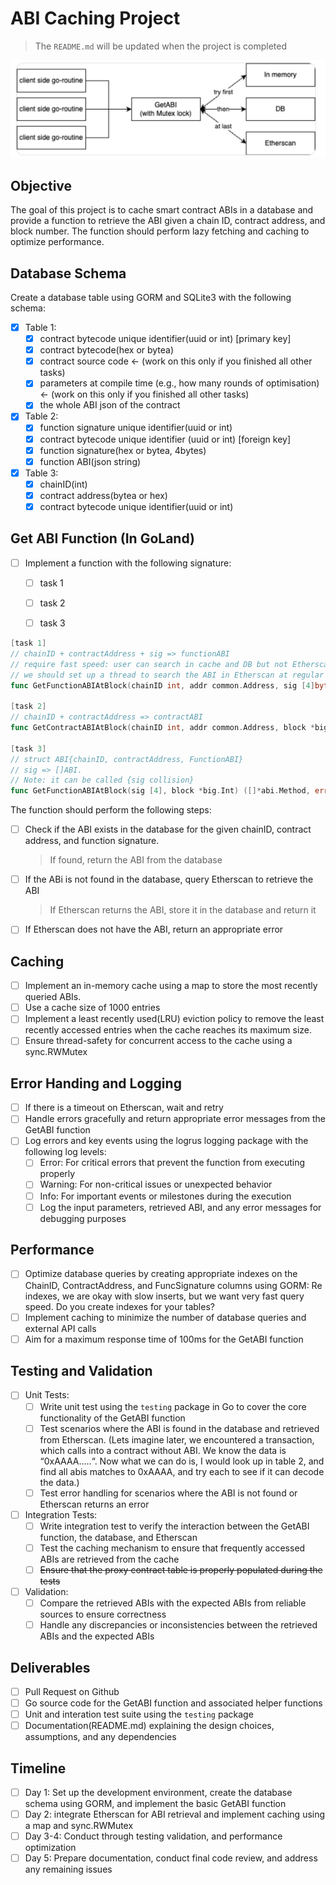 # ABI Caching Project

> The `README.md` will be updated when the project is completed

![image-20240415085028979](Task/image-20240415085028979.png)

## Objective

The goal of this project is to cache smart contract ABIs in a database and provide a function to retrieve the ABI given a chain ID, contract address, and block number. The function should perform lazy fetching and caching to optimize performance.

## Database Schema

Create a database table using GORM and SQLite3 with the following schema:

- [x] Table 1:
  - [x] contract bytecode unique identifier(uuid or int) [primary key]
  - [x] contract bytecode(hex or bytea)
  - [x] contract source code ← (work on this only if you finished all other tasks)
  - [x] parameters at compile time (e.g., how many rounds of optimisation) ← (work on this only if you finished all other tasks)
  - [x] the whole ABI json of the contract
- [x] Table 2:
  - [x] function signature unique identifier(uuid or int)
  - [x] contract bytecode unique identifier (uuid or int) [foreign key]
  - [x] function signature(hex or bytea, 4bytes)
  - [x] function ABI(json string)
- [x] Table 3:
  - [x] chainID(int)
  - [x] contract address(bytea or hex)
  - [x] contract bytecode unique identifier(uuid or int)

## Get ABI Function (In GoLand)

- [ ] Implement a function with the following signature:
  - [ ] task 1
  - [ ] task 2
  - [ ] task 3


```go
[task 1]
// chainID + contractAddress + sig => functionABI
// require fast speed: user can search in cache and DB but not Etherscan. 
// we should set up a thread to search the ABI in Etherscan at regular time
func GetFunctionABIAtBlock(chainID int, addr common.Address, sig [4]byte, block *big.Int) (*abi.Method, error)

[task 2]
// chainID + contractAddress => contractABI
func GetContractABIAtBlock(chainID int, addr common.Address, block *big.Int) ([]*abi.Method, error)

[task 3]
// struct ABI{chainID, contractAddress, FunctionABI}
// sig => []ABI.     
// Note: it can be called {sig collision}
func GetFunctionABIAtBlock(sig [4], block *big.Int) ([]*abi.Method, error)
```

The function should perform the following steps:

- [ ] Check if the ABI exists in the database for the given chainID, contract address, and function signature.

  > If found, return the ABI from the database

- [ ] If the ABi is not found in the database, query Etherscan to retrieve the ABI

  > If Etherscan returns the ABI, store it in the database and return it

- [ ] If Etherscan does not have the ABI, return an appropriate error

## Caching

- [ ] Implement an in-memory cache using a map to store the most recently queried ABIs.
- [ ] Use a cache size of 1000 entries
- [ ] Implement a least recently used(LRU) eviction policy to remove the least recently accessed entries when the cache reaches its maximum size.
- [ ] Ensure thread-safety for concurrent access to the cache using a sync.RWMutex

## Error Handing and Logging

- [ ] If there is a timeout on Etherscan, wait and retry
- [ ] Handle errors gracefully and return appropriate error messages from the GetABI function
- [ ] Log errors and key events using the logrus logging package with the following log levels:
  - [ ] Error: For critical errors that prevent the function from executing properly
  - [ ] Warning: For non-critical issues or unexpected behavior
  - [ ] Info: For important events or milestones during the execution
  - [ ] Log the input parameters, retrieved ABI, and any error messages for debugging purposes

## Performance

- [ ] Optimize database queries by creating appropriate indexes on the ChainID, ContractAddress, and FuncSignature columns using GORM: Re indexes, we are okay with slow inserts, but we want very fast query speed. Do you create indexes for your tables?
- [ ] Implement caching to minimize the number of database queries and external API calls
- [ ] Aim for a maximum response time of 100ms for the GetABI function

## Testing and Validation

- [ ] Unit Tests:
  - [ ] Write unit test using the `testing` package in Go to cover the core functionality of the GetABI function
  - [ ] Test scenarios where the ABI is found in the database and retrieved from Etherscan. (Lets imagine later, we encountered a transaction, which calls into a contract without ABI. We know the data is “0xAAAA…..“. Now what we can do is, I would look up in table 2, and find all abis matches to 0xAAAA, and try each to see if it can decode the data.)
  - [ ] Test error handling for scenarios where the ABI is not found or Etherscan returns an error
- [ ] Integration Tests:
  - [ ] Write integration test to verify the interaction between the GetABI function, the database, and Etherscan
  - [ ] Test the caching mechanism to ensure that frequently accessed ABIs are retrieved from the cache
  - [ ] ~~Ensure that the proxy contract table is properly populated during the tests~~
- [ ] Validation:
  - [ ] Compare the retrieved ABIs with the expected ABIs from reliable sources to ensure correctness
  - [ ] Handle any discrepancies or inconsistencies between the retrieved ABIs and the expected ABIs

## Deliverables

- [ ] Pull Request on Github
- [ ] Go source code for the GetABI function and associated helper functions
- [ ] Unit and interation test suite using the `testing` package
- [ ] Documentation(README.md) explaining the design choices, assumptions, and any dependencies

## Timeline

- [ ] Day 1: Set up the development environment, create the database schema using GORM, and implement the basic GetABI function
- [ ] Day 2: integrate Etherscan for ABI retrieval and implement caching using a map and sync.RWMutex
- [ ] Day 3-4: Conduct through testing validation, and performance optimization
- [ ] Day 5: Prepare documentation, conduct final code review, and address any remaining issues
